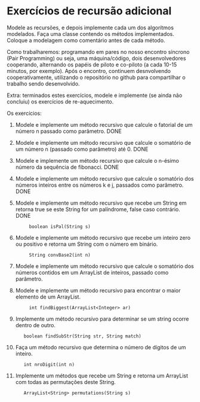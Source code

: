 # Exercícios de recursão adicional

Modele as recursões, e depois implemente cada um dos algorítmos modelados.
Faça uma classe contendo os métodos implementados. Coloque a modelagem como comentário antes de cada método.

Como trabalharemos: programando em pares no nosso encontro síncrono (Pair Programming) ou seja, uma máquina/código, dois desenvolvedores cooperando, alternando os papéis de piloto e co-piloto (a cada 10-15 minutos, por exemplo). Após o encontro, continuem desnvolvendo cooperativamente, utilizando o repositório no github para compartilhar o trabalho sendo desenvolvido.

Extra: terminados estes exercícios, modele e implemente (se ainda não concluiu) os exercícios de re-aquecimento.


Os exercícios:

1. Modele e implemente um método recursivo que calcule o fatorial de um número n passado como parâmetro. DONE

1. Modele e implemente um método recursivo que calcule o somatório de um número n (passado como parâmetro) até 0. DONE

1. Modele e implemente um método recursivo que calcule o n-ésimo número da sequência de fibonacci. DONE 

1. Modele e implemente um método recursivo que calcule o somatório dos números inteiros entre os números k e j, passados como parâmetro. DONE

1. Modele e implemente um método recursivo que recebe um String em retorna true se este String for um palíndrome, false caso contrário. DONE
    ``` 
         boolean isPal(String s) 
    ```
1. Modele e implemente um método recursivo que recebe um inteiro zero ou positivo e retorna um String com o número em binário.
    ``` 
         String convBase2(int n) 
    ``` 
1. Modele e implemente um método recursivo que calcule o somatório dos números contidos em um ArrayList de inteiros, passado como parâmetro.

1. Modele e implemente um método recursivo para encontrar o maior elemento de um ArrayList.
    ``` 
         int findBiggest(ArrayList<Integer> ar) 
    ``` 

1. Implemente um método recursivo para determinar se um string ocorre dentro de outro.
	  ``` 
         boolean findSubStr(String str, String match)
	  ``` 
1. Faça um método recursivo que determina o número de dígitos de um inteiro.
	  ``` 
         int nroDigit(int n)
	  ``` 
1. Implemente um métodos que recebe um String e retorna um ArrayList com todas as permutações deste String.
	  ``` 
         ArrayList<String> permutations(String s)
	  ``` 

